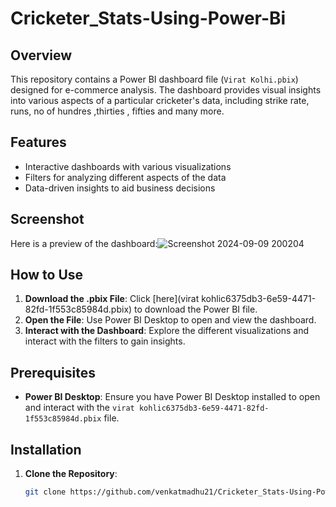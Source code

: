 # Cricketer_Stats-Using-Power-Bi
## Overview
This repository contains a Power BI dashboard file (`Virat Kolhi.pbix`) designed for e-commerce analysis. The dashboard provides visual insights into various aspects of a particular cricketer's data, including strike rate, runs, no of hundres ,thirties , fifties and many more.

## Features
- Interactive dashboards with various visualizations
- Filters for analyzing different aspects of the data
- Data-driven insights to aid business decisions

## Screenshot
Here is a preview of the dashboard:![Screenshot 2024-09-09 200204](https://github.com/user-attachments/assets/d67cd324-d835-45eb-8c7c-d11844d3e96b)


## How to Use
1. **Download the .pbix File**: Click [here](virat kohlic6375db3-6e59-4471-82fd-1f553c85984d.pbix) to download the Power BI file.
2. **Open the File**: Use Power BI Desktop to open and view the dashboard.
3. **Interact with the Dashboard**: Explore the different visualizations and interact with the filters to gain insights.

## Prerequisites
- **Power BI Desktop**: Ensure you have Power BI Desktop installed to open and interact with the `virat kohlic6375db3-6e59-4471-82fd-1f553c85984d.pbix` file.

## Installation
1. **Clone the Repository**:
   ```bash
   git clone https://github.com/venkatmadhu21/Cricketer_Stats-Using-Power-Bi/new/main
